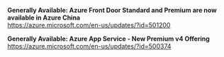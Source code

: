 **Generally Available: Azure Front Door Standard and Premium are now available in Azure China**  
https://azure.microsoft.com/en-us/updates/?id=501200

**Generally Available: Azure App Service - New Premium v4 Offering**  
https://azure.microsoft.com/en-us/updates/?id=500374